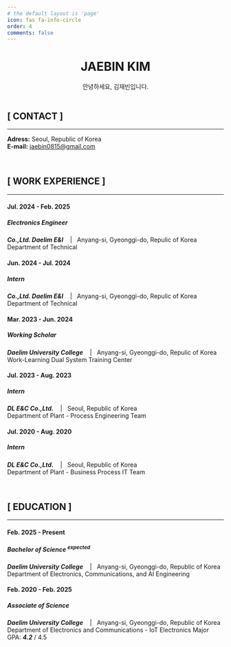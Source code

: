 ```yaml
---
# the default layout is 'page'
icon: fas fa-info-circle
order: 4
comments: false
---
```


# **<center>JAEBIN KIM</center>**

<center>안녕하세요, 김재빈입니다.</center>

<br>

## **[ CONTACT ]**
--------------------
**Adress:** Seoul, Republic of Korea<br>
**E-mail:** jaebin0815@gmail.com<br>

<br>

## **[ WORK EXPERIENCE ]**
----------------------------
#### **Jul. 2024 - Feb. 2025**
##### **Electronics Engineer**
***Co.,Ltd. Daelim E&I*** &nbsp;&nbsp;&nbsp;|&nbsp;&nbsp; Anyang-si, Gyeonggi-do, Repulic of Korea<br>
Department of Technical

#### **Jun. 2024 - Jul. 2024**
##### **Intern**
***Co.,Ltd. Daelim E&I*** &nbsp;&nbsp;&nbsp;|&nbsp;&nbsp; Anyang-si, Gyeonggi-do, Repulic of Korea<br>
Department of Technical

#### **Mar. 2023 - Jun. 2024**
##### **Working Scholar**
***Daelim University College*** &nbsp;&nbsp;&nbsp;|&nbsp;&nbsp; Anyang-si, Gyeonggi-do, Repulic of Korea<br>
Work-Learning Dual System Training Center

#### **Jul. 2023 - Aug. 2023**
##### **Intern**
***DL E&C Co.,Ltd.*** &nbsp;&nbsp;&nbsp;|&nbsp;&nbsp; Seoul, Republic of Korea<br>
Department of Plant - Process Engineering Team

#### **Jul. 2020 - Aug. 2020**
##### **Intern**
***DL E&C Co.,Ltd.*** &nbsp;&nbsp;&nbsp;|&nbsp;&nbsp; Seoul, Republic of Korea<br>
Department of Plant - Business Process IT Team

<br>

## **[ EDUCATION ]**
----------------------
#### **Feb. 2025 - Present**
##### **Bachelor of Science** <sup>expected<sup>
***Daelim University College*** &nbsp;&nbsp;&nbsp;|&nbsp;&nbsp; Anyang-si, Gyeonggi-do, Republic of Korea<br>
Department of Electronics, Communications, and AI Engineering<br>
<!-- GPA: ***X*** / 4.5 -->

#### **Feb. 2020 - Feb. 2025**
##### **Associate of Science**
***Daelim University College*** &nbsp;&nbsp;&nbsp;|&nbsp;&nbsp; Anyang-si, Gyeonggi-do, Republic of Korea<br>
Department of Electronics and Communications - IoT Electronics Major<br>
GPA: ***4.2*** / 4.5
